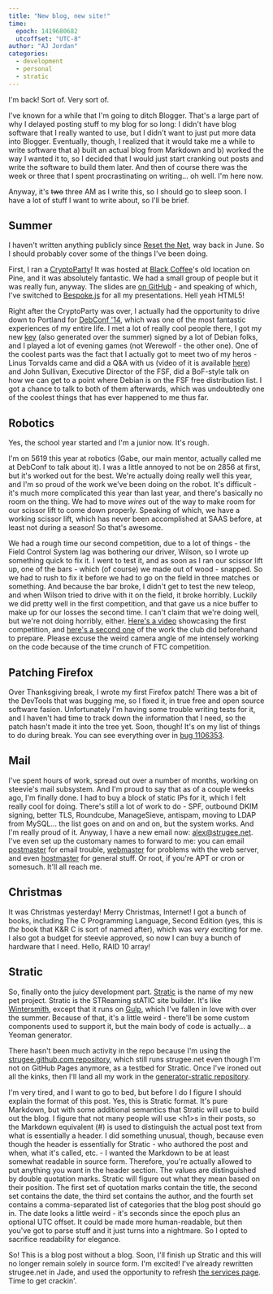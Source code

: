 ```yaml
---
title: "New blog, new site!"
time:
  epoch: 1419680682
  utcoffset: "UTC-8"
author: "AJ Jordan"
categories:
  - development
  - personal
  - stratic
---
```


I'm back! Sort of. Very sort of.

I've known for a while that I'm going to ditch Blogger. That's a large part of why I delayed posting stuff to my blog for so long: I didn't have blog software that I really wanted to use, but I didn't want to just put more data into Blogger. Eventually, though, I realized that it would take me a while to write software that a) built an actual blog from Markdown and b) worked the way I wanted it to, so I decided that I would just start cranking out posts and write the software to build them later. And then of course there was the week or three that I spent procrastinating on writing... oh well. I'm here now.

Anyway, it's <s>two</s> three AM as I write this, so I should go to sleep soon. I have a lot of stuff I want to write about, so I'll be brief.

## Summer

I haven't written anything publicly since [Reset the Net][1], way back in June. So I should probably cover some of the things I've been doing.

First, I ran a [CryptoParty][2]! It was hosted at [Black Coffee][3]'s old location on Pine, and it was absolutely fantastic. We had a small group of people but it was really fun, anyway. The slides are [on GitHub][4] - and speaking of which, I've switched to [Bespoke.js][5] for all my presentations. Hell yeah HTML5!

Right after the CryptoParty was over, I actually had the opportunity to drive down to Portland for [DebConf '14][6], which was one of the most fantastic experiences of my entire life. I met a lot of really cool people there, I got my new [key][7] (also generated over the summer) signed by a lot of Debian folks, and I played a lot of evening games (not Werewolf - the other one). One of the coolest parts was the fact that I actually got to meet two of my heros - Linus Torvalds came and did a Q&A with us (video of it is available [here][8]) and John Sullivan, Executive Director of the FSF, did a BoF-style talk on how we can get to a point where Debian is on the FSF free distribution list. I got a chance to talk to both of them afterwards, which was undoubtedly one of the coolest things that has ever happened to me thus far.

## Robotics

Yes, the school year started and I'm a junior now. It's rough.

I'm on 5619 this year at robotics (Gabe, our main mentor, actually called me at DebConf to talk about it). I was a little annoyed to not be on 2856 at first, but it's worked out for the best. We're actually doing really well this year, and I'm so proud of the work we've been doing on the robot. It's difficult - it's much more complicated this year than last year, and there's basically no room on the thing. We had to move _wires_ out of the way to make room for our scissor lift to come down properly. Speaking of which, we have a working scissor lift, which has never been accomplished at SAAS before, at least not during a season! So that's awesome.

We had a rough time our second competition, due to a lot of things - the Field Control System lag was bothering our driver, Wilson, so I wrote up something quick to fix it. I went to test it, and as soon as I ran our scissor lift up, one of the bars - which (of course) we made out of wood - snapped. So we had to rush to fix it before we had to go on the field in three matches or something. And because the bar broke, I didn't get to test the new teleop, and when Wilson tried to drive with it on the field, it broke horribly. Luckily we did pretty well in the first competition, and that gave us a nice buffer to make up for our losses the second time. I can't claim that we're doing well, but we're not doing horribly, either. [Here's a video][9] showcasing the first competition, and [here's a second one][10] of the work the club did beforehand to prepare. Please excuse the weird camera angle of me intensely working on the code because of the time crunch of FTC competition.

## Patching Firefox

Over Thanksgiving break, I wrote my first Firefox patch! There was a bit of the DevTools that was bugging me, so I fixed it, in true free and open source software fasion. Unfortunately I'm having some trouble writing tests for it, and I haven't had time to track down the information that I need, so the patch hasn't made it into the tree yet. Soon, though! It's on my list of things to do during break. You can see everything over in [bug 1106353][11].

## Mail

I've spent hours of work, spread out over a number of months, working on steevie's mail subsystem. And I'm proud to say that as of a couple weeks ago, I'm finally done. I had to buy a block of static IPs for it, which I felt really cool for doing. There's still a lot of work to do - SPF, outbound DKIM signing, better TLS, Roundcube, ManageSieve, antispam, moving to LDAP from MySQL... the list goes on and on and on, but the system works. And I'm really proud of it. Anyway, I have a new email now: [alex@strugee.net][12]. I've even set up the customary names to forward to me: you can email [postmaster][13] for email trouble, [webmaster][14] for problems with the web server, and even [hostmaster][15] for general stuff. Or root, if you're APT or cron or somesuch. It'll all reach me.

## Christmas

It was Christmas yesterday! Merry Christmas, Internet! I got a bunch of books, including The C Programming Language, Second Edition (yes, this is _the_ book that K&R C is sort of named after), which was _very_ exciting for me. I also got a budget for steevie approved, so now I can buy a bunch of hardware that I need. Hello, RAID 10 array!

## Stratic

So, finally onto the juicy development part. [Stratic][16] is the name of my new pet project. Stratic is the STReaming stATIC site builder. It's like [Wintersmith][17], except that it runs on [Gulp][18], which I've fallen in love with over the summer. Because of that, it's a little weird - there'll be some custom components used to support it, but the main body of code is actually... a Yeoman generator.

There hasn't been much activity in the repo because I'm using the [strugee.github.com repository][19], which still runs strugee.net even though I'm not on GitHub Pages anymore, as a testbed for Stratic. Once I've ironed out all the kinks, then I'll land all my work in the [generator-stratic repository][16].

I'm very tired, and I want to go to bed, but before I do I figure I should explain the format of this post. Yes, this is Stratic format. It's pure Markdown, but with some additional semantics that Stratic will use to build out the blog. I figure that not many people will use &lt;h1&gt;s in their posts, so the Markdown equivalent (#) is used to distinguish the actual post text from what is essentially a header. I did something unusual, though, because even though the header is essentially for Stratic - who authored the post and when, what it's called, etc. - I wanted the Markdown to be at least somewhat readable in source form. Therefore, you're actually allowed to put anything you want in the header section. The values are distinguished by double quotation marks. Stratic will figure out what they mean based on their position. The first set of quotation marks contain the title, the second set contains the date, the third set contains the author, and the fourth set contains a comma-separated list of categories that the blog post should go in. The date looks a little weird - it's seconds since the epoch plus an optional UTC offset. It could be made more human-readable, but then you've got to parse stuff and it just turns into a nightmare. So I opted to sacrifice readability for elegance.

So! This is a blog post without a blog. Soon, I'll finish up Stratic and this will no longer remain solely in source form. I'm excited! I've already rewritten strugee.net in Jade, and used the opportunity to refresh [the services page][20]. Time to get crackin'.

 [1]: http://ramblingsfromalex.blogspot.com/2014/06/reset-net.html
 [2]: https://www.cryptoparty.in/
 [3]: http://blackcoffeecoop.com/
 [4]: https://github.com/strugee/cryptoparty-seattle
 [5]: https://github.com/markdalgleish/bespoke.js
 [6]: http://debconf14.debconf.org/
 [7]: https://strugee.net/gpg
 [8]: https://youtu.be/1Mg5_gxNXTo
 [9]: https://youtu.be/gJzJUveTyyo
 [10]: https://youtu.be/bdcG_WOOLwU
 [11]: https://bugzilla.mozilla.org/show_bug.cgi?id=1106353
 [12]: mailto:alex@strugee.net
 [13]: mailto:postmaster@strugee.net
 [14]: mailto:webmaster@strugee.net
 [15]: mailto:hostmaster@strugee.net
 [16]: https://github.com/strugee/generator-stratic
 [17]: https://wintersmith.io/
 [18]: http://gulpjs.com
 [19]: https://github.com/strugee/strugee.github.com
 [20]: https://strugee.net/services
